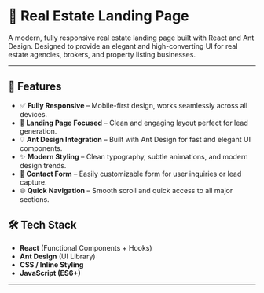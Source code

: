 # 🏡 Real Estate Landing Page

A modern, fully responsive real estate landing page built with React and Ant Design. Designed to provide an elegant and high-converting UI for real estate agencies, brokers, and property listing businesses.

---

## 🚀 Features

- ✅ **Fully Responsive** – Mobile-first design, works seamlessly across all devices.
- 🎯 **Landing Page Focused** – Clean and engaging layout perfect for lead generation.
- 💡 **Ant Design Integration** – Built with Ant Design for fast and elegant UI components.
- ✨ **Modern Styling** – Clean typography, subtle animations, and modern design trends.
- 📩 **Contact Form** – Easily customizable form for user inquiries or lead capture.
- 🌐 **Quick Navigation** – Smooth scroll and quick access to all major sections.


## 🛠️ Tech Stack

- **React** (Functional Components + Hooks)
- **Ant Design** (UI Library)
- **CSS / Inline Styling**
- **JavaScript (ES6+)**

---


